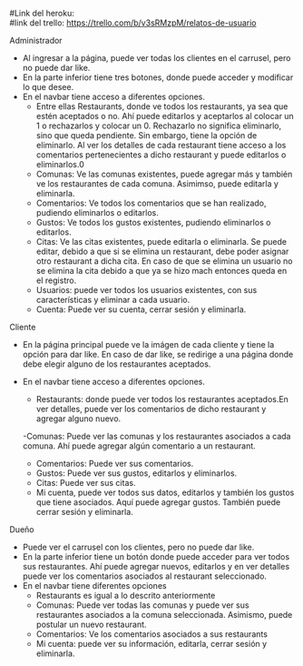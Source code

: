 #Link del heroku:
<br/>
#link del trello:
https://trello.com/b/v3sRMzpM/relatos-de-usuario


Administrador
- Al ingresar a la página, puede ver todas los clientes en el carrusel, pero no puede dar like.
- En la parte inferior tiene tres botones, donde puede acceder y modificar lo que desee.
- En el navbar tiene acceso a diferentes opciones.
    -  Entre ellas Restaurants, donde ve todos los restaurants, ya sea que estén aceptados o no. Ahí puede editarlos y aceptarlos al colocar un 1 o rechazarlos y colocar un 0. Rechazarlo no significa eliminarlo, sino que queda pendiente. Sin embargo, tiene la opción de eliminarlo. Al ver los detalles de cada restaurant tiene acceso a los comentarios pertenecientes a dicho restaurant y puede editarlos o eliminarlos.0
    - Comunas:  Ve las comunas existentes, puede agregar más y también ve los restaurantes de cada comuna. Asimimso, puede editarla y eliminarla.
    - Comentarios: Ve todos los comentarios que se han realizado, pudiendo eliminarlos o editarlos.
    - Gustos: Ve todos los gustos existentes, pudiendo eliminarlos o editarlos.
    - Citas: Ve las citas existentes, puede editarla o eliminarla. Se puede editar, debido a que si se elimina un restaurant, debe poder asignar otro restaurant a dicha cita. En caso de que se elimina un usuario no se elimina la cita debido a que ya se hizo mach entonces queda en el registro.
    - Usuarios: puede ver todos los usuarios existentes, con sus características y eliminar a cada usuario.
    - Cuenta: Puede ver su cuenta, cerrar sesión y eliminarla.
    

Cliente
- En la página principal puede ve la imágen de cada cliente y tiene la opción para dar like. En caso de dar like, se redirige a una página donde debe elegir alguno de los restaurantes aceptados.
- En el navbar tiene acceso a diferentes opciones.
    - Restaurants: donde puede ver todos los restaurantes aceptados.En ver detalles, puede ver los comentarios de dicho restaurant y agregar alguno nuevo.

    -Comunas: Puede ver las comunas y los restaurantes asociados a cada comuna. Ahí puede agregar algún comentario a un restaurant.

    - Comentarios: Puede ver sus comentarios.
    - Gustos: Puede ver sus gustos, editarlos y eliminarlos.
    - Citas: Puede ver sus citas.
    - Mi cuenta, puede ver todos sus datos, editarlos y también los gustos que tiene asociados. Aquí puede agregar gustos. También puede cerrar sesión y eliminarla.

Dueño
- Puede ver el carrusel con los clientes, pero no puede dar like.
- En la parte inferior tiene un botón donde puede acceder para ver todos sus restaurantes. Ahí puede agregar nuevos, editarlos y en ver detalles puede ver los comentarios asociados al restaurant seleccionado. 
- En el navbar tiene diferentes opciones
    - Restaurants es igual a lo descrito anteriormente
    - Comunas: Puede ver todas las comunas y puede ver sus restaurantes asociados a la comuna seleccionada. Asimismo, puede postular un nuevo restaurant.
    - Comentarios: Ve los comentarios asociados a sus restaurants
    - Mi cuenta: puede ver su información, editarla, cerrar sesión y eliminarla.
